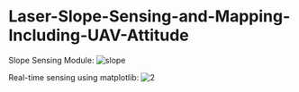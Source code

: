 # Laser-Slope-Sensing-and-Mapping-Including-UAV-Attitude

Slope Sensing Module:
![slope](https://github.com/Cam2024/Laser-Slope-Sensing-and-Mapping-Including-UAV-Attitude/assets/89662823/bec31e09-f010-45e7-ac0a-9f015e777207)

Real-time sensing using matplotlib:
![2](https://github.com/Cam2024/Laser-Slope-Sensing-and-Mapping-Including-UAV-Attitude/assets/89662823/71f1bdff-6df2-48d6-8967-941edf7bcd67)

